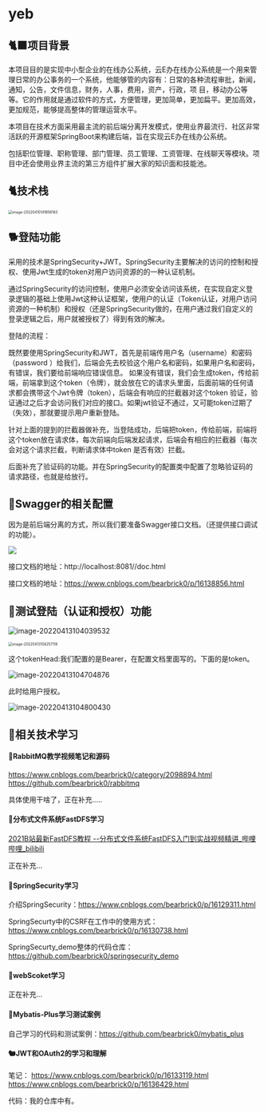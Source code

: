 # yeb

## 🐈‍⬛项目背景
本项目目的是实现中小型企业的在线办公系统，云E办在线办公系统是一个用来管理日常的办公事务的一个系统，他能够管的内容有：日常的各种流程审批，新闻，通知，公告，文件信息，财务，人事，费用，资产，行政，项
目，移动办公等等。它的作用就是通过软件的方式，方便管理，更加简单，更加扁平。更加高效，更加规范，能够提高整体的管理运营水平。

本项目在技术方面采用最主流的前后端分离开发模式，使用业界最流行、社区非常活跃的开源框架SpringBoot来构建后端，旨在实现云E办在线办公系统。

包括职位管理、职称管理、部门管理、员工管理、工资管理、在线聊天等模块。项目中还会使用业界主流的第三方组件扩展大家的知识面和技能池。

## 🐈技术栈
<img src="https://bearbrick0.oss-cn-qingdao.aliyuncs.com/images/img/202204101420283.png" alt="image-20220410141656163" style="zoom:50%;" />

## 🐕登陆功能

采用的技术是SpringSecurity+JWT。SpringSecurity主要解决的访问的控制和授权、使用Jwt生成的token对用户访问资源的的一种认证机制。

通过SpringSecurity的访问控制，使用户必须安全访问该系统，在实现自定义登录逻辑的基础上使用Jwt这种认证框架，使用户的认证（Token认证，对用户访问资源的一种机制）和授权（还是SpringSecurity做的，在用户通过我们自定义的登录逻辑之后，用户就被授权了）得到有效的解决。

登陆的流程：

既然要使用SpringSecurity和JWT，首先是前端传用户名（username）和密码（password
）给我们，后端会先去校验这个用户名和密码，如果用户名和密码，有错误，我们要给前端响应错误信息。
如果没有错误，我们会生成token，传给前端，前端拿到这个token（令牌），就会放在它的请求头里面，后面前端的任何请求都会携带这个Jwt令牌（token），后端会有响应的拦截器对这个token
验证，验证通过之后才会访问我们对应的接口。如果jwt验证不通过，又可能token过期了（失效），那就要提示用户重新登陆。

针对上面的提到的拦截器做补充，当登陆成功，后端把token，传给前端，前端将这个token放在请求体，每次前端向后端发起请求，后端会有相应的拦截器（每次会对这个请求拦截，判断请求体中token
是否有效）拦截。

后面补充了验证码的功能。并在SpringSecurity的配置类中配置了忽略验证码的请求路径，也就是给放行。

## 🐔Swagger的相关配置

因为是前后端分离的方式，所以我们要准备Swagger接口文档。（还提供接口调试的功能）。

![](https://bearbrick0.oss-cn-qingdao.aliyuncs.com/images/img/202204130955021.png)

接口文档的地址：http://localhost:8081//doc.html


接口文档的地址：https://www.cnblogs.com/bearbrick0/p/16138856.html


## 🐧测试登陆（认证和授权）功能

![image-20220413104039532](https://bearbrick0.oss-cn-qingdao.aliyuncs.com/images/img/202204131040370.png)

<img src="https://bearbrick0.oss-cn-qingdao.aliyuncs.com/images/img/202204131048056.png" alt="image-20220413104257118" style="zoom:50%;" />

这个tokenHead:我们配置的是Bearer，在配置文档里面写的。下面的是token。

![image-20220413104704876](https://bearbrick0.oss-cn-qingdao.aliyuncs.com/images/img/202204131048798.png)

此时给用户授权。

![image-20220413104800430](https://bearbrick0.oss-cn-qingdao.aliyuncs.com/images/img/202204131048237.png)

## 🐓相关技术学习

#### 🦩RabbitMQ教学视频笔记和源码

https://www.cnblogs.com/bearbrick0/category/2098894.html
https://github.com/bearbrick0/rabbitmq

具体使用干啥了，正在补充.....


#### 🐇分布式文件系统FastDFS学习

[2021B站最新FastDFS教程 --分布式文件系统FastDFS入门到实战视频精讲_哔哩哔哩_bilibili](https://www.bilibili.com/video/BV1gh411z7kJ?spm_id_from=333.337.search-card.all.click)

正在补充...


#### 🦢SpringSecurity学习

介绍SpringSecurity：https://www.cnblogs.com/bearbrick0/p/16129311.html

SpringSecurty中的CSRF在工作中的使用方式：https://www.cnblogs.com/bearbrick0/p/16130738.html

SpringSecurty_demo整体的代码仓库：https://github.com/bearbrick0/springsecurity_demo

#### 🦚webScoket学习

正在补充...

#### 🐁Mybatis-Plus学习测试案例


自己学习的代码和测试案例：https://github.com/bearbrick0/mybatis_plus


#### 🐿JWT和OAuth2的学习和理解

笔记：
https://www.cnblogs.com/bearbrick0/p/16133119.html
https://www.cnblogs.com/bearbrick0/p/16136429.html

代码：我的仓库中有。




